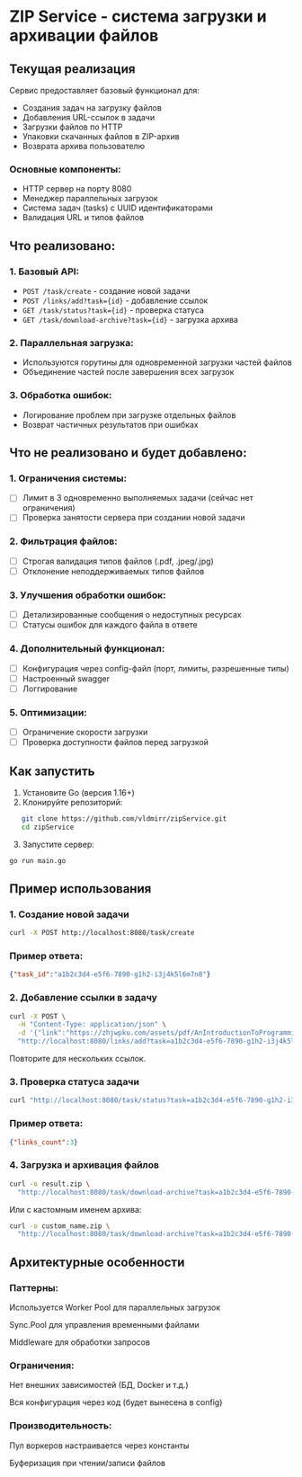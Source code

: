 # ZIP Service - система загрузки и архивации файлов

## Текущая реализация

Сервис предоставляет базовый функционал для:
- Создания задач на загрузку файлов
- Добавления URL-ссылок в задачи
- Загрузки файлов по HTTP
- Упаковки скачанных файлов в ZIP-архив
- Возврата архива пользователю

### Основные компоненты:
- HTTP сервер на порту 8080
- Менеджер параллельных загрузок
- Система задач (tasks) с UUID идентификаторами
- Валидация URL и типов файлов

## Что реализовано:

### 1. Базовый API:
- `POST /task/create` - создание новой задачи
- `POST /links/add?task={id}` - добавление ссылок
- `GET /task/status?task={id}` - проверка статуса
- `GET /task/download-archive?task={id}` - загрузка архива

### 2. Параллельная загрузка:
- Используются горутины для одновременной загрузки частей файлов
- Объединение частей после завершения всех загрузок

### 3. Обработка ошибок:
- Логирование проблем при загрузке отдельных файлов
- Возврат частичных результатов при ошибках

## Что не реализовано и будет добавлено:

### 1. Ограничения системы:
- [ ] Лимит в 3 одновременно выполняемых задачи (сейчас нет ограничения)
- [ ] Проверка занятости сервера при создании новой задачи

### 2. Фильтрация файлов:
- [ ] Строгая валидация типов файлов (.pdf, .jpeg/.jpg)
- [ ] Отклонение неподдерживаемых типов файлов

### 3. Улучшения обработки ошибок:
- [ ] Детализированные сообщения о недоступных ресурсах
- [ ] Статусы ошибок для каждого файла в ответе

### 4. Дополнительный функционал:
- [ ] Конфигурация через config-файл (порт, лимиты, разрешенные типы)
- [ ] Настроенный swagger
- [ ] Логгирование

### 5. Оптимизации:
- [ ] Ограничение скорости загрузки
- [ ] Проверка доступности файлов перед загрузкой

## Как запустить

1. Установите Go (версия 1.16+)
2. Клонируйте репозиторий:
```bash
   git clone https://github.com/vldmirr/zipService.git
   cd zipService
```
3. Запустите сервер:
```bash
go run main.go
```

## Пример использования
### 1. Создание новой задачи
```bash
curl -X POST http://localhost:8080/task/create
```
### Пример ответа:

```json
{"task_id":"a1b2c3d4-e5f6-7890-g1h2-i3j4k5l6m7n8"}
```
### 2. Добавление ссылки в задачу
```bash
curl -X POST \
  -H "Content-Type: application/json" \
  -d '{"link":"https://zhjwpku.com/assets/pdf/AnIntroductionToProgrammingInGo.pdf"}' \
  "http://localhost:8080/links/add?task=a1b2c3d4-e5f6-7890-g1h2-i3j4k5l6m7n8"
```
Повторите для нескольких ссылок.

### 3. Проверка статуса задачи
```bash
curl "http://localhost:8080/task/status?task=a1b2c3d4-e5f6-7890-g1h2-i3j4k5l6m7n8"
```
### Пример ответа:

```json
{"links_count":3}
```
### 4. Загрузка и архивация файлов
``` bash
curl -o result.zip \
  "http://localhost:8080/task/download-archive?task=a1b2c3d4-e5f6-7890-g1h2-i3j4k5l6m7n8"
```
Или с кастомным именем архива:

```bash
curl -o custom_name.zip \
  "http://localhost:8080/task/download-archive?task=a1b2c3d4-e5f6-7890-g1h2-i3j4k5l6m7n8&filename=custom_name"
```
## Архитектурные особенности
### Паттерны:
Используется Worker Pool для параллельных загрузок

Sync.Pool для управления временными файлами

Middleware для обработки запросов

### Ограничения:
Нет внешних зависимостей (БД, Docker и т.д.)

Вся конфигурация через код (будет вынесена в config)

### Производительность:
Пул воркеров настраивается через константы

Буферизация при чтении/записи файлов